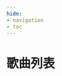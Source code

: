 ```yaml
---
hide:
- navigation
- toc
---
```


# 歌曲列表

<link rel="stylesheet" href="../stylesheets/element-ui.css">
<script type="text/javascript" charset="utf8" src="../javascripts/jquery.js"></script>
<script type="text/javascript" charset="utf8" src="../javascripts/vue2.js"></script>
<script type="text/javascript" charset="utf8" src="../javascripts/element-ui.js"></script>
<style>
#_1{
	font-size: 0.001em;
    line-height: 0;
	color:transparent;
}
.md-content__inner {
    margin: -38px 0.8rem 1.2rem;
    padding-top: 0rem;
}
</style>

<div id="app">
    <template>
        <el-tabs v-model="activeName"  @tab-click="handleClick">
            <!-- 4K BASIC -->
            <el-tab-pane label="4K BASIC" name="4b" :lazy="false">
                <span>
                    <el-input v-model="searchTitle" style="width:320px" clearable prefix-icon="el-icon-search" size="medium" placeholder="搜索歌名"/>
                </span>
                <span>
                    <el-input v-model="searchArtist" style="width:320px" clearable prefix-icon="el-icon-search" size="medium" placeholder="搜索艺术家"/>
                </span>
                <br /><span style="height: 10px;display: block;"></span>
                <el-table ref="filterTable" v-if="activeName =='4b'"  v-loading="loading"
                    :data="tableData.filter(data =>(!searchTitle&&!searchArtist)||(data.title.toLowerCase().includes(searchTitle.toLowerCase())&&!searchArtist)||(data.artist.toLowerCase().includes(searchArtist.toLowerCase())&&!searchTitle)||(data.title.toLowerCase().includes(searchTitle.toLowerCase())&&data.artist.toLowerCase().includes(searchArtist.toLowerCase())))"
                    :border=true height="530" style="width: 100%" :lazy="false">
                    <el-table-column prop="id" label="#" sortable :resizable=false width="54">
                    </el-table-column>
                    <el-table-column prop="dir" label="目录 " :resizable=false width="70"
                        :filters="[{ text: '1ST', value: '1ST' }, { text: 'S/E', value: 'SE' }, { text: '2ND', value: '2ND' }, { text: '3RD', value: '3RD' }, { text: '4TH', value: '4TH' }, { text: 'PT', value: 'PT' }, { text: '6TH', value: '6TH' }, { text: '7TH', value: '7TH' }, { text: '2008', value: 2008 }, { text: '2013', value: 2013 }, { text: '2021', value: 2021 }, { text: 'TT', value: 'TT' }, { text: 'CV', value: 'CV' }, { text: 'PP', value: 'PP' }, { text: 'O2', value: 'O2' }, { text: 'GC', value: 'GC' }]"
                        :filter-method="filterHandler"><template slot-scope="scope">
                            <el-image :src="'./diricons/' + scope.row.dir + '.png'"
                            style="vertical-align: middle" :lazy="false" />
                        </template>  
                    </el-table-column>
                    <el-table-column prop="title" label="名称" min-width="300pt" :resizable=false sortable>
                        <template slot-scope="scope">
                            <div style="display:inline-block;vertical-align: middle">
                                <el-image :src="'./minidisc/' + scope.row.name + '.png'"
                                    style="width: 38px; height: 38px;vertical-align: middle" :lazy="false" />
                            </div>
                            <div style="display:inline-block;vertical-align: middle">
                                <div style="font-size:12pt; font-weight:600pt;vertical-align: bottom">{{
                                    scope.row.title}}</div>
                                <div style="font-size:5pt;vertical-align: bottom">{{ scope.row.artist}}</div>
                            </div>
                        </template>
                    </el-table-column>
                    <el-table-column prop="bpm" label="BPM" :resizable=false width="140" sortable>
                        <template slot-scope="scope">{{scope.row.bpm}} {{scope.row.bpmrng}}</template>
                    </el-table-column>
                    <el-table-column prop="B4EZ" label="EZ" :resizable=false width="70" sortable>
                        <template slot-scope="scope">
                            <div style="font-size:14pt;font-weight:700pt;text-align:center">{{scope.row.B4EZ}}</div>
                        </template>
                    </el-table-column>
                    <el-table-column prop="B4NM" label="NM" :resizable=false width="70" sortable>
                        <template slot-scope="scope">
                            <div style="font-size:14pt;font-weight:700pt;text-align:center">{{scope.row.B4NM}}</div>
                        </template>
                    </el-table-column>
                    <el-table-column prop="B4HD" label="HD" :resizable=false width="70" sortable>
                        <template slot-scope="scope">
                            <div style="font-size:14pt;font-weight:700pt;text-align:center">{{scope.row.B4HD}}</div>
                        </template>
                    </el-table-column>
                    <el-table-column prop="B4SHD" label="SHD" :resizable=false width="75" sortable >
                        <template slot-scope="scope">
                            <div style="font-size:14pt;font-weight:700pt;text-align:center">{{scope.row.B4SHD}}</div>
                        </template>
                    </el-table-column>
                </el-table>
            </el-tab-pane>
            <!-- 5K BASIC -->
            <el-tab-pane label="5K BASIC" name="5b" :lazy="false">
                <span>
                    <el-input v-model="searchTitle" style="width:320px" clearable prefix-icon="el-icon-search" size="medium" placeholder="搜索歌名"/>
                </span>
                <span>
                    <el-input v-model="searchArtist" style="width:320px" clearable prefix-icon="el-icon-search" size="medium" placeholder="搜索艺术家"/>
                </span>
                <br /><span style="height: 10px;display: block;"></span>
                <el-table ref="filterTable" v-if="activeName =='5b'" v-loading="loading"
                    :data="tableData.filter(data =>(!searchTitle&&!searchArtist)||(data.title.toLowerCase().includes(searchTitle.toLowerCase())&&!searchArtist)||(data.artist.toLowerCase().includes(searchArtist.toLowerCase())&&!searchTitle)||(data.title.toLowerCase().includes(searchTitle.toLowerCase())&&data.artist.toLowerCase().includes(searchArtist.toLowerCase())))"
                    :border=true height="550" style="width: 100%" :lazy="false" >
                    <el-table-column prop="id" label="#" sortable :resizable=false width="54">
                    </el-table-column>
                    <el-table-column prop="dir" label="目录 " :resizable=false width="70"
                        :filters="[{ text: '1ST', value: '1ST' }, { text: 'S/E', value: 'SE' }, { text: '2ND', value: '2ND' }, { text: '3RD', value: '3RD' }, { text: '4TH', value: '4TH' }, { text: 'PT', value: 'PT' }, { text: '6TH', value: '6TH' }, { text: '7TH', value: '7TH' }, { text: '2008', value: 2008 }, { text: '2013', value: 2013 }, { text: '2021', value: 2021 }, { text: 'TT', value: 'TT' }, { text: 'CV', value: 'CV' }, { text: 'PP', value: 'PP' }, { text: 'O2', value: 'O2' }, { text: 'GC', value: 'GC' }]"
                        :filter-method="filterHandler"><template slot-scope="scope">
                            <el-image :src="'./diricons/' + scope.row.dir + '.png'"
                            style="vertical-align: middle" :lazy="false" />
                        </template>  
                    </el-table-column>
                    <el-table-column prop="title" label="名称" min-width="300pt" :resizable=false sortable>
                        <template slot-scope="scope">
                            <div style="display:inline-block;vertical-align: middle">
                                <el-image :src="'./minidisc/' + scope.row.name + '.png'"
                                    style="width: 38px; height: 38px;vertical-align: middle" :lazy="false" />
                            </div>
                            <div style="display:inline-block;vertical-align: middle">
                                <div style="font-size:12pt; font-weight:600pt;vertical-align: bottom">{{
                                    scope.row.title}}</div>
                                <div style="font-size:5pt;vertical-align: bottom">{{ scope.row.artist}}</div>
                            </div>
                        </template>
                    </el-table-column>
                    <el-table-column prop="bpm" label="BPM" :resizable=false width="140" sortable>
                        <template slot-scope="scope">{{scope.row.bpm}} {{scope.row.bpmrng}}</template>
                    </el-table-column>
                    <el-table-column prop="B5EZ" label="EZ" :resizable=false width="70" sortable>
                        <template slot-scope="scope">
                            <div style="font-size:14pt;font-weight:700pt;text-align:center">{{scope.row.B5EZ}}</div>
                        </template>
                    </el-table-column>
                    <el-table-column prop="B5NM" label="NM" :resizable=false width="70" sortable>
                        <template slot-scope="scope">
                            <div style="font-size:14pt;font-weight:700pt;text-align:center">{{scope.row.B5NM}}</div>
                        </template>
                    </el-table-column>
                    <el-table-column prop="B5HD" label="HD" :resizable=false width="70" sortable>
                        <template slot-scope="scope">
                            <div style="font-size:14pt;font-weight:700pt;text-align:center">{{scope.row.B5HD}}</div>
                        </template>
                    </el-table-column>
                    <el-table-column prop="B5SHD" label="SHD" :resizable=false width="75" sortable>
                        <template slot-scope="scope">
                            <div style="font-size:14pt;font-weight:700pt;text-align:center">{{scope.row.B5SHD}}</div>
                        </template>
                    </el-table-column>
                </el-table>
            </el-tab-pane>
            <!-- 6K BASIC -->
            <el-tab-pane label="6K BASIC" name="6b" :lazy="false">
                <span>
                    <el-input v-model="searchTitle" style="width:320px" clearable prefix-icon="el-icon-search" size="medium" placeholder="搜索歌名"/>
                </span>
                <span>
                    <el-input v-model="searchArtist" style="width:320px" clearable prefix-icon="el-icon-search" size="medium" placeholder="搜索艺术家"/>
                </span>
                <br /><span style="height: 10px;display: block;"></span>
                <el-table ref="filterTable" v-if="activeName =='6b'" v-loading="loading"
                    :data="tableData.filter(data =>(!searchTitle&&!searchArtist)||(data.title.toLowerCase().includes(searchTitle.toLowerCase())&&!searchArtist)||(data.artist.toLowerCase().includes(searchArtist.toLowerCase())&&!searchTitle)||(data.title.toLowerCase().includes(searchTitle.toLowerCase())&&data.artist.toLowerCase().includes(searchArtist.toLowerCase())))"
                    :border=true height="550" style="width: 100%" :lazy="false" >
                    <el-table-column prop="id" label="#" sortable :resizable=false width="54">
                    </el-table-column>
                    <el-table-column prop="dir" label="目录 " :resizable=false width="70"
                        :filters="[{ text: '1ST', value: '1ST' }, { text: 'S/E', value: 'SE' }, { text: '2ND', value: '2ND' }, { text: '3RD', value: '3RD' }, { text: '4TH', value: '4TH' }, { text: 'PT', value: 'PT' }, { text: '6TH', value: '6TH' }, { text: '7TH', value: '7TH' }, { text: '2008', value: 2008 }, { text: '2013', value: 2013 }, { text: '2021', value: 2021 }, { text: 'TT', value: 'TT' }, { text: 'CV', value: 'CV' }, { text: 'PP', value: 'PP' }, { text: 'O2', value: 'O2' }, { text: 'GC', value: 'GC' }]"
                        :filter-method="filterHandler"><template slot-scope="scope">
                            <el-image :src="'./diricons/' + scope.row.dir + '.png'"
                            style="vertical-align: middle" :lazy="false" />
                        </template>  
                    </el-table-column>
                    <el-table-column prop="title" label="名称" min-width="300pt" :resizable=false sortable>
                        <template slot-scope="scope">
                            <div style="display:inline-block;vertical-align: middle">
                                <el-image :src="'./minidisc/' + scope.row.name + '.png'"
                                    style="width: 38px; height: 38px;vertical-align: middle" :lazy="false" />
                            </div>
                            <div style="display:inline-block;vertical-align: middle">
                                <div style="font-size:12pt; font-weight:600pt;vertical-align: bottom">{{
                                    scope.row.title}}</div>
                                <div style="font-size:5pt;vertical-align: bottom">{{ scope.row.artist}}</div>
                            </div>
                        </template>
                    </el-table-column>
                    <el-table-column prop="bpm" label="BPM" :resizable=false width="140" sortable>
                        <template slot-scope="scope">{{scope.row.bpm}} {{scope.row.bpmrng}}</template>
                    </el-table-column>
                    <el-table-column prop="B6EZ" label="EZ" :resizable=false width="70" sortable>
                        <template slot-scope="scope">
                            <div style="font-size:14pt;font-weight:700pt;text-align:center">{{scope.row.B6EZ}}</div>
                        </template>
                    </el-table-column>
                    <el-table-column prop="B6NM" label="NM" :resizable=false width="70" sortable>
                        <template slot-scope="scope">
                            <div style="font-size:14pt;font-weight:700pt;text-align:center">{{scope.row.B6NM}}</div>
                        </template>
                    </el-table-column>
                    <el-table-column prop="B6HD" label="HD" :resizable=false width="70" sortable>
                        <template slot-scope="scope">
                            <div style="font-size:14pt;font-weight:700pt;text-align:center">{{scope.row.B6HD}}</div>
                        </template>
                    </el-table-column>
                    <el-table-column prop="B6SHD" label="SHD" :resizable=false width="75" sortable>
                        <template slot-scope="scope">
                            <div style="font-size:14pt;font-weight:700pt;text-align:center">{{scope.row.B6SHD}}</div>
                        </template>
                    </el-table-column>
                </el-table>
            </el-tab-pane>
            <!-- 4K STANDARD -->
            <el-tab-pane label="4K STANDARD" name="4s" :lazy="false">
                <span>
                    <el-input v-model="searchTitle" style="width:320px" clearable prefix-icon="el-icon-search" size="medium" placeholder="搜索歌名"/>
                </span>
                <span>
                    <el-input v-model="searchArtist" style="width:320px" clearable prefix-icon="el-icon-search" size="medium" placeholder="搜索艺术家"/>
                </span>
                <br /><span style="height: 10px;display: block;"></span>
                <el-table ref="filterTable" v-if="activeName =='4s'" v-loading="loading"
                    :data="tableData.filter(data =>(!searchTitle&&!searchArtist)||(data.title.toLowerCase().includes(searchTitle.toLowerCase())&&!searchArtist)||(data.artist.toLowerCase().includes(searchArtist.toLowerCase())&&!searchTitle)||(data.title.toLowerCase().includes(searchTitle.toLowerCase())&&data.artist.toLowerCase().includes(searchArtist.toLowerCase())))"
                    :border=true height="550" style="width: 100%" :lazy="false" >
                    <el-table-column prop="id" label="#" sortable :resizable=false width="54">
                    </el-table-column>
                    <el-table-column prop="dir" label="目录 " :resizable=false width="70"
                        :filters="[{ text: '1ST', value: '1ST' }, { text: 'S/E', value: 'SE' }, { text: '2ND', value: '2ND' }, { text: '3RD', value: '3RD' }, { text: '4TH', value: '4TH' }, { text: 'PT', value: 'PT' }, { text: '6TH', value: '6TH' }, { text: '7TH', value: '7TH' }, { text: '2008', value: 2008 }, { text: '2013', value: 2013 }, { text: '2021', value: 2021 }, { text: 'TT', value: 'TT' }, { text: 'CV', value: 'CV' }, { text: 'PP', value: 'PP' }, { text: 'O2', value: 'O2' }, { text: 'GC', value: 'GC' }]"
                        :filter-method="filterHandler"><template slot-scope="scope">
                            <el-image :src="'./diricons/' + scope.row.dir + '.png'"
                            style="vertical-align: middle" :lazy="false" />
                        </template>  
                    </el-table-column>
                    <el-table-column prop="title" label="名称" min-width="300pt" :resizable=false sortable>
                        <template slot-scope="scope">
                            <div style="display:inline-block;vertical-align: middle">
                                <el-image :src="'./minidisc/' + scope.row.name + '.png'"
                                    style="width: 38px; height: 38px;vertical-align: middle" :lazy="false" />
                            </div>
                            <div style="display:inline-block;vertical-align: middle">
                                <div style="font-size:12pt; font-weight:600pt;vertical-align: bottom">{{
                                    scope.row.title}}</div>
                                <div style="font-size:5pt;vertical-align: bottom">{{ scope.row.artist}}</div>
                            </div>
                        </template>
                    </el-table-column>
                    <el-table-column prop="bpm" label="BPM" :resizable=false width="140" sortable>
                        <template slot-scope="scope">{{scope.row.bpm}} {{scope.row.bpmrng}}</template>
                    </el-table-column>
                    <el-table-column prop="S4EZ" label="EZ" :resizable=false width="70" sortable>
                        <template slot-scope="scope">
                            <div style="font-size:14pt;font-weight:700pt;text-align:center">{{scope.row.S4EZ}}</div>
                        </template>
                    </el-table-column>
                    <el-table-column prop="S4NM" label="NM" :resizable=false width="70" sortable>
                        <template slot-scope="scope">
                            <div style="font-size:14pt;font-weight:700pt;text-align:center">{{scope.row.S4NM}}</div>
                        </template>
                    </el-table-column>
                    <el-table-column prop="S4HD" label="HD" :resizable=false width="70" sortable>
                        <template slot-scope="scope">
                            <div style="font-size:14pt;font-weight:700pt;text-align:center">{{scope.row.S4HD}}</div>
                        </template>
                    </el-table-column>
                    <el-table-column prop="S4SHD" label="SHD" :resizable=false width="75" sortable>
                        <template slot-scope="scope">
                            <div style="font-size:14pt;font-weight:700pt;text-align:center">{{scope.row.S4SHD}}</div>
                        </template>
                    </el-table-column>
                </el-table>
            </el-tab-pane>
            <!-- 5K STANDARD -->
            <el-tab-pane label="5K STANDARD" name="5s" :lazy="false">
                <span>
                    <el-input v-model="searchTitle" style="width:320px" clearable prefix-icon="el-icon-search" size="medium" placeholder="搜索歌名"/>
                </span>
                <span>
                    <el-input v-model="searchArtist" style="width:320px" clearable prefix-icon="el-icon-search" size="medium" placeholder="搜索艺术家"/>
                </span>
                <br /><span style="height: 10px;display: block;"></span>
                <el-table ref="filterTable"  v-if="activeName =='5s'" v-loading="loading"
                    :data="tableData.filter(data =>(!searchTitle&&!searchArtist)||(data.title.toLowerCase().includes(searchTitle.toLowerCase())&&!searchArtist)||(data.artist.toLowerCase().includes(searchArtist.toLowerCase())&&!searchTitle)||(data.title.toLowerCase().includes(searchTitle.toLowerCase())&&data.artist.toLowerCase().includes(searchArtist.toLowerCase())))"
                    :border=true height="550" style="width: 100%" :lazy="false" >
                    <el-table-column prop="id" label="#" sortable :resizable=false width="54">
                    </el-table-column>
                    <el-table-column prop="dir" label="目录 " :resizable=false width="70"
                        :filters="[{ text: '1ST', value: '1ST' }, { text: 'S/E', value: 'SE' }, { text: '2ND', value: '2ND' }, { text: '3RD', value: '3RD' }, { text: '4TH', value: '4TH' }, { text: 'PT', value: 'PT' }, { text: '6TH', value: '6TH' }, { text: '7TH', value: '7TH' }, { text: '2008', value: 2008 }, { text: '2013', value: 2013 }, { text: '2021', value: 2021 }, { text: 'TT', value: 'TT' }, { text: 'CV', value: 'CV' }, { text: 'PP', value: 'PP' }, { text: 'O2', value: 'O2' }, { text: 'GC', value: 'GC' }]"
                        :filter-method="filterHandler"><template slot-scope="scope">
                            <el-image :src="'./diricons/' + scope.row.dir + '.png'"
                            style="vertical-align: middle" :lazy="false" />
                        </template>  
                    </el-table-column>
                    <el-table-column prop="title" label="名称" min-width="300pt" :resizable=false sortable>
                        <template slot-scope="scope">
                            <div style="display:inline-block;vertical-align: middle">
                                <el-image :src="'./minidisc/' + scope.row.name + '.png'"
                                    style="width: 38px; height: 38px;vertical-align: middle" :lazy="false" />
                            </div>
                            <div style="display:inline-block;vertical-align: middle">
                                <div style="font-size:12pt; font-weight:600pt;vertical-align: bottom">{{
                                    scope.row.title}}</div>
                                <div style="font-size:5pt;vertical-align: bottom">{{ scope.row.artist}}</div>
                            </div>
                        </template>
                    </el-table-column>
                    <el-table-column prop="bpm" label="BPM" :resizable=false width="140" sortable>
                        <template slot-scope="scope">{{scope.row.bpm}} {{scope.row.bpmrng}}</template>
                    </el-table-column>
                    <el-table-column prop="S8EZ" label="EZ" :resizable=false width="70" sortable>
                        <template slot-scope="scope">
                            <div style="font-size:14pt;font-weight:700pt;text-align:center">{{scope.row.S8EZ}}</div>
                        </template>
                    </el-table-column>
                    <el-table-column prop="S8NM" label="NM" :resizable=false width="70" sortable>
                        <template slot-scope="scope">
                            <div style="font-size:14pt;font-weight:700pt;text-align:center">{{scope.row.S8NM}}</div>
                        </template>
                    </el-table-column>
                    <el-table-column prop="S8HD" label="HD" :resizable=false width="70" sortable>
                        <template slot-scope="scope">
                            <div style="font-size:14pt;font-weight:700pt;text-align:center">{{scope.row.S8HD}}</div>
                        </template>
                    </el-table-column>
                    <el-table-column prop="S8SHD" label="SHD" :resizable=false width="75" sortable>
                        <template slot-scope="scope">
                            <div style="font-size:14pt;font-weight:700pt;text-align:center">{{scope.row.S8SHD}}</div>
                        </template>
                    </el-table-column>
                </el-table>
            </el-tab-pane>
            <!-- 6K STANDARD -->
            <el-tab-pane label="6K STANDARD" name="6s" :lazy="false">
                <span>
                    <el-input v-model="searchTitle" style="width:320px" clearable prefix-icon="el-icon-search" size="medium" placeholder="搜索歌名"/>
                </span>
                <span>
                    <el-input v-model="searchArtist" style="width:320px" clearable prefix-icon="el-icon-search" size="medium" placeholder="搜索艺术家"/>
                </span>
                <br /><span style="height: 10px;display: block;"></span>
                <el-table ref="filterTable" v-if="activeName =='6s'" v-loading="loading"
                    :data="tableData.filter(data =>(!searchTitle&&!searchArtist)||(data.title.toLowerCase().includes(searchTitle.toLowerCase())&&!searchArtist)||(data.artist.toLowerCase().includes(searchArtist.toLowerCase())&&!searchTitle)||(data.title.toLowerCase().includes(searchTitle.toLowerCase())&&data.artist.toLowerCase().includes(searchArtist.toLowerCase())))"
                    :border=true height="550" style="width: 100%" :lazy="false" >
                    <el-table-column prop="id" label="#" sortable :resizable=false width="54">
                    </el-table-column>
                    <el-table-column prop="dir" label="目录 " :resizable=false width="70"
                        :filters="[{ text: '1ST', value: '1ST' }, { text: 'S/E', value: 'SE' }, { text: '2ND', value: '2ND' }, { text: '3RD', value: '3RD' }, { text: '4TH', value: '4TH' }, { text: 'PT', value: 'PT' }, { text: '6TH', value: '6TH' }, { text: '7TH', value: '7TH' }, { text: '2008', value: 2008 }, { text: '2013', value: 2013 }, { text: '2021', value: 2021 }, { text: 'TT', value: 'TT' }, { text: 'CV', value: 'CV' }, { text: 'PP', value: 'PP' }, { text: 'O2', value: 'O2' }, { text: 'GC', value: 'GC' }]"
                        :filter-method="filterHandler"><template slot-scope="scope">
                            <el-image :src="'./diricons/' + scope.row.dir + '.png'"
                            style="vertical-align: middle" :lazy="false" />
                        </template>  
                    </el-table-column>
                    <el-table-column prop="title" label="名称" min-width="300pt" :resizable=false sortable>
                        <template slot-scope="scope">
                            <div style="display:inline-block;vertical-align: middle">
                                <el-image :src="'./minidisc/' + scope.row.name + '.png'"
                                    style="width: 38px; height: 38px;vertical-align: middle" :lazy="false" />
                            </div>
                            <div style="display:inline-block;vertical-align: middle">
                                <div style="font-size:12pt; font-weight:600pt;vertical-align: bottom">{{
                                    scope.row.title}}</div>
                                <div style="font-size:5pt;vertical-align: bottom">{{ scope.row.artist}}</div>
                            </div>
                        </template>
                    </el-table-column>
                    <el-table-column prop="bpm" label="BPM" :resizable=false width="140" sortable>
                        <template slot-scope="scope">{{scope.row.bpm}} {{scope.row.bpmrng}}</template>
                    </el-table-column>
                    <el-table-column prop="S5EZ" label="EZ" :resizable=false width="70" sortable>
                        <template slot-scope="scope">
                            <div style="font-size:14pt;font-weight:700pt;text-align:center">{{scope.row.S5EZ}}</div>
                        </template>
                    </el-table-column>
                    <el-table-column prop="S5NM" label="NM" :resizable=false width="70" sortable>
                        <template slot-scope="scope">
                            <div style="font-size:14pt;font-weight:700pt;text-align:center">{{scope.row.S5NM}}</div>
                        </template>
                    </el-table-column>
                    <el-table-column prop="S5HD" label="HD" :resizable=false width="70" sortable>
                        <template slot-scope="scope">
                            <div style="font-size:14pt;font-weight:700pt;text-align:center">{{scope.row.S5HD}}</div>
                        </template>
                    </el-table-column>
                    <el-table-column prop="S5SHD" label="SHD" :resizable=false width="75" sortable>
                        <template slot-scope="scope">
                            <div style="font-size:14pt;font-weight:700pt;text-align:center">{{scope.row.S5SHD}}</div>
                        </template>
                    </el-table-column>
                </el-table>
            </el-tab-pane>
            <!-- 8K STANDARD -->
            <el-tab-pane label="8K STANDARD" name="8s" :lazy="false">
                <span>
                    <el-input v-model="searchTitle" style="width:320px" clearable prefix-icon="el-icon-search" size="medium" placeholder="搜索歌名"/>
                </span>
                <span>
                    <el-input v-model="searchArtist" style="width:320px" clearable prefix-icon="el-icon-search" size="medium" placeholder="搜索艺术家"/>
                </span>
                <br /><span style="height: 10px;display: block;"></span>
                <el-table ref="filterTable" v-if="activeName =='8s'" v-loading="loading"
                    :data="tableData.filter(data =>(!searchTitle&&!searchArtist)||(data.title.toLowerCase().includes(searchTitle.toLowerCase())&&!searchArtist)||(data.artist.toLowerCase().includes(searchArtist.toLowerCase())&&!searchTitle)||(data.title.toLowerCase().includes(searchTitle.toLowerCase())&&data.artist.toLowerCase().includes(searchArtist.toLowerCase())))"
                    :border=true height="550" style="width: 100%" :lazy="false" >
                    <el-table-column prop="id" label="#" sortable :resizable=false width="54">
                    </el-table-column>
                    <el-table-column prop="dir" label="目录 " :resizable=false width="70"
                        :filters="[{ text: '1ST', value: '1ST' }, { text: 'S/E', value: 'SE' }, { text: '2ND', value: '2ND' }, { text: '3RD', value: '3RD' }, { text: '4TH', value: '4TH' }, { text: 'PT', value: 'PT' }, { text: '6TH', value: '6TH' }, { text: '7TH', value: '7TH' }, { text: '2008', value: 2008 }, { text: '2013', value: 2013 }, { text: '2021', value: 2021 }, { text: 'TT', value: 'TT' }, { text: 'CV', value: 'CV' }, { text: 'PP', value: 'PP' }, { text: 'O2', value: 'O2' }, { text: 'GC', value: 'GC' }]"
                        :filter-method="filterHandler"><template slot-scope="scope">
                            <el-image :src="'./diricons/' + scope.row.dir + '.png'"
                            style="vertical-align: middle" :lazy="false" />
                        </template>  
                    </el-table-column>
                    <el-table-column prop="title" label="名称" min-width="300pt" :resizable=false sortable>
                        <template slot-scope="scope">
                            <div style="display:inline-block;vertical-align: middle">
                                <el-image :src="'./minidisc/' + scope.row.name + '.png'"
                                    style="width: 38px; height: 38px;vertical-align: middle" :lazy="false" />
                            </div>
                            <div style="display:inline-block;vertical-align: middle">
                                <div style="font-size:12pt; font-weight:600pt;vertical-align: bottom">{{
                                    scope.row.title}}</div>
                                <div style="font-size:5pt;vertical-align: bottom">{{ scope.row.artist}}</div>
                            </div>
                        </template>
                    </el-table-column>
                    <el-table-column prop="bpm" label="BPM" :resizable=false width="140" sortable>
                        <template slot-scope="scope">{{scope.row.bpm}} {{scope.row.bpmrng}}</template>
                    </el-table-column>
                    <el-table-column prop="S5EZ" label="EZ" :resizable=false width="70" sortable>
                        <template slot-scope="scope">
                            <div style="font-size:14pt;font-weight:700pt;text-align:center">{{scope.row.S5EZ}}</div>
                        </template>
                    </el-table-column>
                    <el-table-column prop="S5NM" label="NM" :resizable=false width="70" sortable>
                        <template slot-scope="scope">
                            <div style="font-size:14pt;font-weight:700pt;text-align:center">{{scope.row.S5NM}}</div>
                        </template>
                    </el-table-column>
                    <el-table-column prop="S5HD" label="HD" :resizable=false width="70" sortable>
                        <template slot-scope="scope">
                            <div style="font-size:14pt;font-weight:700pt;text-align:center">{{scope.row.S5HD}}</div>
                        </template>
                    </el-table-column>
                    <el-table-column prop="S5SHD" label="SHD" :resizable=false width="75" sortable>
                        <template slot-scope="scope">
                            <div style="font-size:14pt;font-weight:700pt;text-align:center">{{scope.row.S5SHD}}</div>
                        </template>
                    </el-table-column>
                </el-table>
            </el-tab-pane>
        </el-tabs>
    </template>
</div>





<script>
    var url = "songlist/songlist.json";
    var request = new XMLHttpRequest();
    new Vue({
        el: '#app',
        data: function () {
            return {
                "tableData": [],
                "searchTitle": '',
                "searchArtist": '',
                "activeName": '4b',
                "vheight": 100,
                loading: true
            }
        },
        mounted() {
            var self = this
            $.getJSON('./songlist.json', function (data) {
                self.tableData = data.songs;
                self.loading = false
            });
        },
        methods: {
            filterHandler(value, row, column) {
                const property = column['property'];
                return row[property] === value;
            },
            handleClick(tab, event) {
                console.log(tab, event);
            }
        }
    })
</script>
